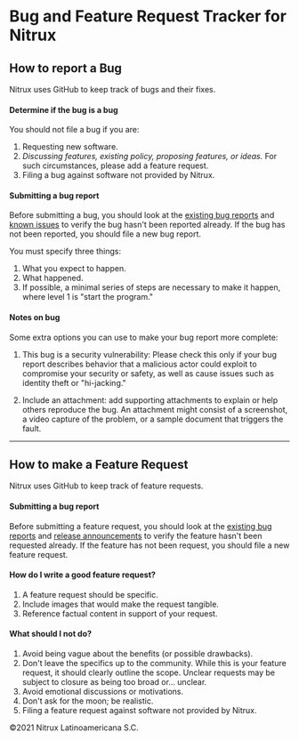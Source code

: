 # Bug and Feature Request Tracker for Nitrux
## How to report a Bug
Nitrux uses GitHub to keep track of bugs and their fixes.

#### Determine if the bug is a bug
You should not file a bug if you are:

1. Requesting new software.
2. _Discussing features, existing policy, proposing features, or ideas._ For such circumstances, please add a feature request.
3. Filing a bug against software not provided by Nitrux.

#### Submitting a bug report

Before submitting a bug, you should look at the [existing bug reports](https://github.com/Nitrux/nitrux-bug-tracker/issues) and [known issues](https://nxos.org/known-issues) to verify the bug hasn't been reported already. If the bug has not been reported, you should file a new bug report.

You must specify three things:

1. What you expect to happen.
2. What happened.
3. If possible, a minimal series of steps are necessary to make it happen, where level 1 is "start the program."

#### Notes on bug

Some extra options you can use to make your bug report more complete:

1. This bug is a security vulnerability: Please check this only if your bug report describes behavior that a malicious actor could exploit to compromise your security or safety, as well as cause issues such as identity theft or "hi-jacking."

2. Include an attachment: add supporting attachments to explain or help others reproduce the bug. An attachment might consist of a screenshot, a video capture of the problem, or a sample document that triggers the fault.

----

## How to make a Feature Request
Nitrux uses GitHub to keep track of feature requests.

#### Submitting a bug report

Before submitting a feature request, you should look at the [existing bug reports](https://github.com/Nitrux/nitrux-bug-tracker/issues) and [release announcements](https://nxos.org/changelog) to verify the feature hasn't been requested already. If the feature has not been request, you should file a new feature request.

#### How do I write a good feature request?

1. A feature request should be specific.
2. Include images that would make the request tangible.
3. Reference factual content in support of your request.

#### What should I not do?

1. Avoid being vague about the benefits (or possible drawbacks).
2. Don't leave the specifics up to the community. While this is your feature request, it should clearly outline the scope. Unclear requests may be subject to closure as being too broad or... unclear.
3. Avoid emotional discussions or motivations.
4. Don't ask for the moon; be realistic.
5. Filing a feature request against software not provided by Nitrux.

©2021 Nitrux Latinoamericana S.C.
